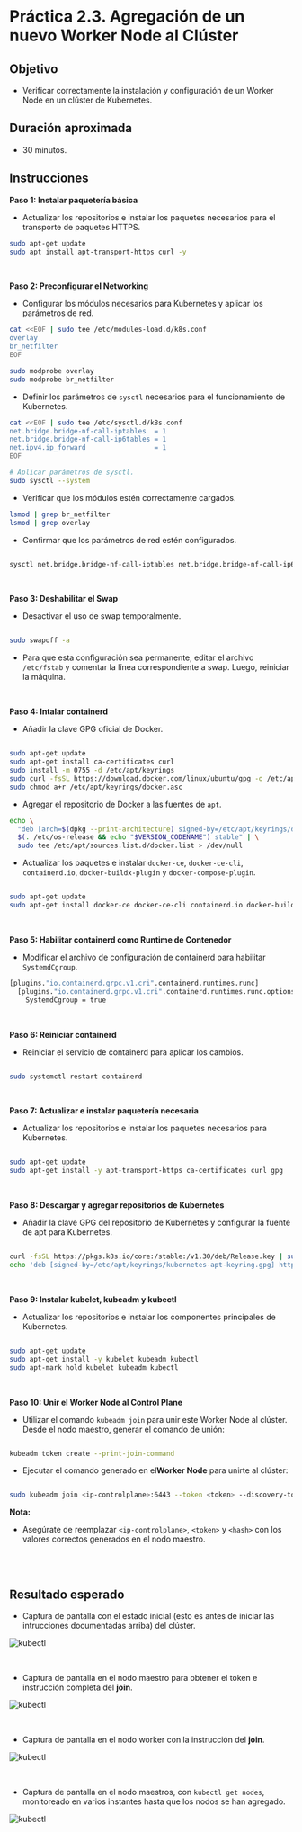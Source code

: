 # Práctica 2.3. Agregación de un nuevo Worker Node al Clúster

## Objetivo

- Verificar correctamente la instalación y configuración de un Worker Node en un clúster de Kubernetes.


## Duración aproximada

- 30 minutos.

## Instrucciones

**Paso 1: Instalar paquetería básica**

- Actualizar los repositorios e instalar los paquetes necesarios para el transporte de paquetes HTTPS.

```bash
sudo apt-get update 
sudo apt install apt-transport-https curl -y
```

<br/>

**Paso 2: Preconfigurar el Networking**

- Configurar los módulos necesarios para Kubernetes y aplicar los parámetros de red.

```bash
cat <<EOF | sudo tee /etc/modules-load.d/k8s.conf
overlay
br_netfilter
EOF

sudo modprobe overlay
sudo modprobe br_netfilter

```

- Definir los parámetros de `sysctl` necesarios para el funcionamiento de Kubernetes.

```bash
cat <<EOF | sudo tee /etc/sysctl.d/k8s.conf
net.bridge.bridge-nf-call-iptables  = 1
net.bridge.bridge-nf-call-ip6tables = 1
net.ipv4.ip_forward                 = 1
EOF

# Aplicar parámetros de sysctl.
sudo sysctl --system

```

- Verificar que los módulos estén correctamente cargados.

```bash
lsmod | grep br_netfilter
lsmod | grep overlay

```

- Confirmar que los parámetros de red estén configurados.

```bash

sysctl net.bridge.bridge-nf-call-iptables net.bridge.bridge-nf-call-ip6tables net.ipv4.ip_forward

```

<br/>

**Paso 3: Deshabilitar el Swap**

- Desactivar el uso de swap temporalmente.

```bash

sudo swapoff -a
```

- Para que esta configuración sea permanente, editar el archivo `/etc/fstab` y comentar la línea correspondiente a swap. Luego, reiniciar la máquina.

<br/>

**Paso 4: Intalar containerd**

- Añadir la clave GPG oficial de Docker.

```bash

sudo apt-get update 
sudo apt-get install ca-certificates curl 
sudo install -m 0755 -d /etc/apt/keyrings 
sudo curl -fsSL https://download.docker.com/linux/ubuntu/gpg -o /etc/apt/keyrings/docker.asc 
sudo chmod a+r /etc/apt/keyrings/docker.asc 
```

- Agregar el repositorio de Docker a las fuentes de `apt`.

```bash
echo \
  "deb [arch=$(dpkg --print-architecture) signed-by=/etc/apt/keyrings/docker.asc] https://download.docker.com/linux/ubuntu \
  $(. /etc/os-release && echo "$VERSION_CODENAME") stable" | \
  sudo tee /etc/apt/sources.list.d/docker.list > /dev/null
```

- Actualizar los paquetes e instalar `docker-ce`, `docker-ce-cli`, `containerd.io`, `docker-buildx-plugin` y `docker-compose-plugin`.

```bash

sudo apt-get update 
sudo apt-get install docker-ce docker-ce-cli containerd.io docker-buildx-plugin docker-compose-plugin
```

<br/>

**Paso 5: Habilitar containerd como Runtime de Contenedor**

- Modificar el archivo de configuración de containerd para habilitar `SystemdCgroup`.

```bash
[plugins."io.containerd.grpc.v1.cri".containerd.runtimes.runc]
  [plugins."io.containerd.grpc.v1.cri".containerd.runtimes.runc.options]
    SystemdCgroup = true

```
<br/>

**Paso 6: Reiniciar containerd**

- Reiniciar el servicio de containerd para aplicar los cambios.

```bash

sudo systemctl restart containerd
```

<br/>

**Paso 7: Actualizar e instalar paquetería necesaria**

- Actualizar los repositorios e instalar los paquetes necesarios para Kubernetes.

```bash

sudo apt-get update
sudo apt-get install -y apt-transport-https ca-certificates curl gpg

```
<br/>

**Paso 8: Descargar y agregar repositorios de Kubernetes**

- Añadir la clave GPG del repositorio de Kubernetes y configurar la fuente de apt para Kubernetes.

```bash

curl -fsSL https://pkgs.k8s.io/core:/stable:/v1.30/deb/Release.key | sudo gpg --dearmor -o /etc/apt/keyrings/kubernetes-apt-keyring.gpg
echo 'deb [signed-by=/etc/apt/keyrings/kubernetes-apt-keyring.gpg] https://pkgs.k8s.io/core:/stable:/v1.30/deb/ /' | sudo tee /etc/apt/sources.list.d/kubernetes.list    

```
<br/>

**Paso 9: Instalar kubelet, kubeadm y kubectl**

- Actualizar los repositorios e instalar los componentes principales de Kubernetes.

```bash

sudo apt-get update
sudo apt-get install -y kubelet kubeadm kubectl
sudo apt-mark hold kubelet kubeadm kubectl

```

<br/>

**Paso 10: Unir el Worker Node al Control Plane**

- Utilizar el comando `kubeadm join` para unir este Worker Node al clúster. Desde el nodo maestro, generar el comando de unión:

```bash

kubeadm token create --print-join-command

```

- Ejecutar el comando generado en el**Worker Node** para unirte al clúster:

```bash

sudo kubeadm join <ip-controlplane>:6443 --token <token> --discovery-token-ca-cert-hash sha256:<hash>

```


**Nota:** 

- Asegúrate de reemplazar `<ip-controlplane>`, `<token>` y `<hash>` con los valores correctos generados en el nodo maestro.

<br/><br/>

## Resultado esperado

- Captura de pantalla con el estado inicial (esto es antes de iniciar las intrucciones documentadas arriba) del clúster.

![kubectl](../images/u2_3_1.png)

<br/>

- Captura de pantalla en el nodo maestro para obtener el token e instrucción completa del **join**.

![kubectl](../images/u2_3_2.png)

<br/>

- Captura de pantalla en el nodo worker con la instrucción del **join**.

![kubectl](../images/u2_3_3.png)

<br/>

- Captura de pantalla en el nodo maestros, con `kubectl get nodes`, monitoreado en varios instantes hasta que los nodos se han agregado.

![kubectl](../images/u2_3_4.png)
